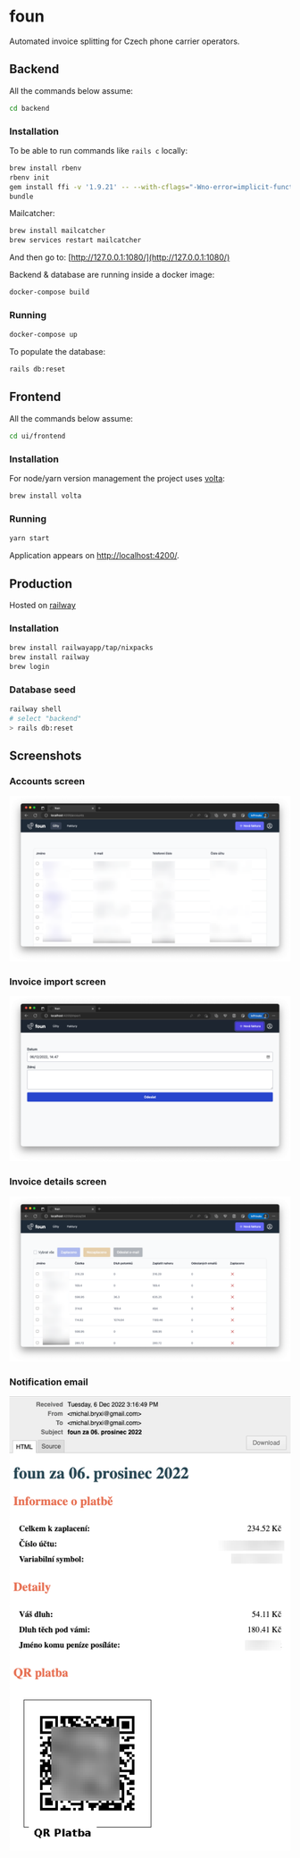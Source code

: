 # foun

Automated invoice splitting for Czech phone carrier operators.


## Backend

All the commands below assume:

```sh
cd backend
```

### Installation

To be able to run commands like `rails c` locally:
```sh
brew install rbenv
rbenv init
gem install ffi -v '1.9.21' -- --with-cflags="-Wno-error=implicit-function-declaration"
bundle
```

Mailcatcher:
```sh
brew install mailcatcher
brew services restart mailcatcher
```

And then go to: [http://127.0.0.1:1080/](http://127.0.0.1:1080/)

Backend & database are running inside a docker image:

```sh
docker-compose build
```

### Running

```sh
docker-compose up
```

To populate the database:
```sh
rails db:reset
```

## Frontend

All the commands below assume:

```sh
cd ui/frontend
```

### Installation

For node/yarn version management the project uses [volta](https://volta.sh/):

```sh
brew install volta
```

### Running

```sh
yarn start
```

Application appears on [http://localhost:4200/](http://localhost:4200/).

## Production

Hosted on [railway](https://railway.app/)

### Installation

```sh
brew install railwayapp/tap/nixpacks
brew install railway
brew login
```

### Database seed

```sh
railway shell
# select "backend"
> rails db:reset
```

## Screenshots

### Accounts screen
![Foun accounts screen](docs/accounts.png)

### Invoice import screen
![Foun import screen](docs/import.png)

### Invoice details screen
![Foun invoice screen](docs/invoice.png)

### Notification email
![Foun email](docs/email.png)